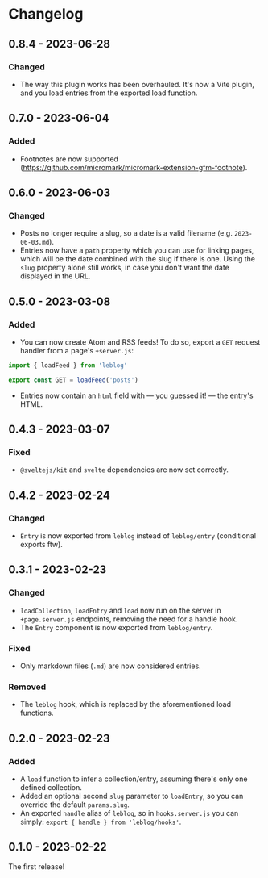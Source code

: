# Changelog

## 0.8.4 - 2023-06-28

### Changed

- The way this plugin works has been overhauled. It's now a Vite plugin, and you load entries from the exported load function.

## 0.7.0 - 2023-06-04

### Added

- Footnotes are now supported (https://github.com/micromark/micromark-extension-gfm-footnote).

## 0.6.0 - 2023-06-03

### Changed

- Posts no longer require a slug, so a date is a valid filename (e.g. `2023-06-03.md`).
- Entries now have a `path` property which you can use for linking pages, which will be the date combined with the slug if there is one. Using the `slug` property alone still works, in case you don't want the date displayed in the URL.

## 0.5.0 - 2023-03-08

### Added

- You can now create Atom and RSS feeds! To do so, export a `GET` request handler from a page's `+server.js`:

```js
import { loadFeed } from 'leblog'

export const GET = loadFeed('posts')
```

- Entries now contain an `html` field with — you guessed it! — the entry's HTML.

## 0.4.3 - 2023-03-07

### Fixed

- `@sveltejs/kit` and `svelte` dependencies are now set correctly.

## 0.4.2 - 2023-02-24

### Changed

- `Entry` is now exported from `leblog` instead of `leblog/entry` (conditional exports ftw).

## 0.3.1 - 2023-02-23

### Changed

- `loadCollection`, `loadEntry` and `load` now run on the server in `+page.server.js` endpoints, removing the need for a handle hook.
- The `Entry` component is now exported from `leblog/entry`.

### Fixed

- Only markdown files (`.md`) are now considered entries.

### Removed

- The `leblog` hook, which is replaced by the aforementioned load functions.

## 0.2.0 - 2023-02-23

### Added

- A `load` function to infer a collection/entry, assuming there's only one defined collection.
- Added an optional second `slug` parameter to `loadEntry`, so you can override the default `params.slug`.
- An exported `handle` alias of `leblog`, so in `hooks.server.js` you can simply: `export { handle } from 'leblog/hooks'`.

## 0.1.0 - 2023-02-22

The first release!
